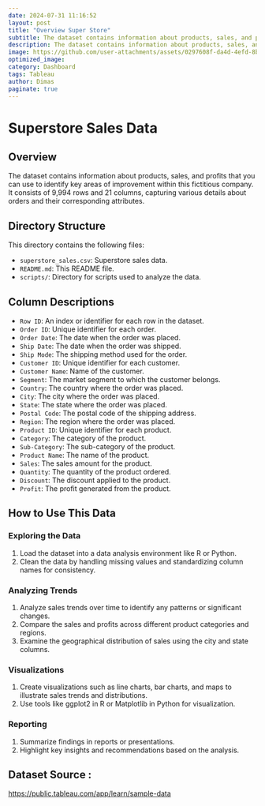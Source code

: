 ```yaml
---
date: 2024-07-31 11:16:52
layout: post
title: "Overview Super Store"
subtitle: The dataset contains information about products, sales, and profits that you can use to identify key areas of improvement within this fictitious company
description: The dataset contains information about products, sales, and profits that you can use to identify key areas of improvement within this fictitious company. It consists of 9,994 rows and 21 columns, capturing various details about orders and their corresponding attributes.
image: https://github.com/user-attachments/assets/0297608f-da4d-4efd-8b05-502e64708b64
optimized_image: 
category: Dashboard
tags: Tableau
author: Dimas
paginate: true
---
```


# Superstore Sales Data

## Overview
The dataset contains information about products, sales, and profits that you can use to identify key areas of improvement within this fictitious company. It consists of 9,994 rows and 21 columns, capturing various details about orders and their corresponding attributes.

## Directory Structure
This directory contains the following files:
- `superstore_sales.csv`: Superstore sales data.
- `README.md`: This README file.
- `scripts/`: Directory for scripts used to analyze the data.

## Column Descriptions
- `Row ID`: An index or identifier for each row in the dataset.
- `Order ID`: Unique identifier for each order.
- `Order Date`: The date when the order was placed.
- `Ship Date`: The date when the order was shipped.
- `Ship Mode`: The shipping method used for the order.
- `Customer ID`: Unique identifier for each customer.
- `Customer Name`: Name of the customer.
- `Segment`: The market segment to which the customer belongs.
- `Country`: The country where the order was placed.
- `City`: The city where the order was placed.
- `State`: The state where the order was placed.
- `Postal Code`: The postal code of the shipping address.
- `Region`: The region where the order was placed.
- `Product ID`: Unique identifier for each product.
- `Category`: The category of the product.
- `Sub-Category`: The sub-category of the product.
- `Product Name`: The name of the product.
- `Sales`: The sales amount for the product.
- `Quantity`: The quantity of the product ordered.
- `Discount`: The discount applied to the product.
- `Profit`: The profit generated from the product.

## How to Use This Data

### Exploring the Data
1. Load the dataset into a data analysis environment like R or Python.
2. Clean the data by handling missing values and standardizing column names for consistency.

### Analyzing Trends
1. Analyze sales trends over time to identify any patterns or significant changes.
2. Compare the sales and profits across different product categories and regions.
3. Examine the geographical distribution of sales using the city and state columns.

### Visualizations
1. Create visualizations such as line charts, bar charts, and maps to illustrate sales trends and distributions.
2. Use tools like ggplot2 in R or Matplotlib in Python for visualization.

### Reporting
1. Summarize findings in reports or presentations.
2. Highlight key insights and recommendations based on the analysis.


## Dataset Source :
https://public.tableau.com/app/learn/sample-data
